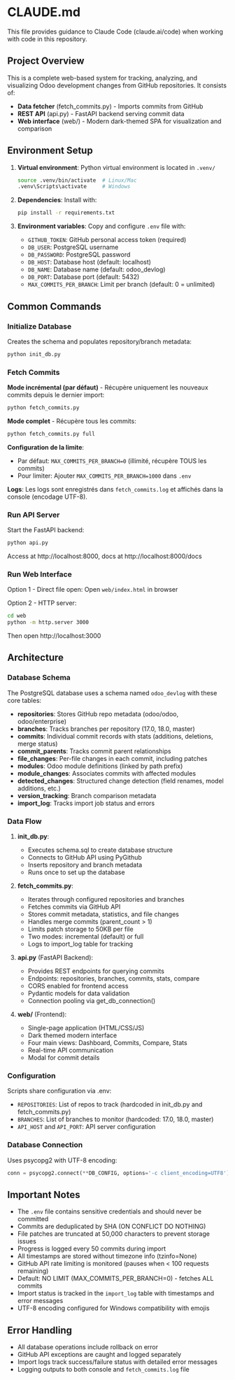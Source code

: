 # CLAUDE.md

This file provides guidance to Claude Code (claude.ai/code) when working with code in this repository.

## Project Overview

This is a complete web-based system for tracking, analyzing, and visualizing Odoo development changes from GitHub repositories. It consists of:
- **Data fetcher** (fetch_commits.py) - Imports commits from GitHub
- **REST API** (api.py) - FastAPI backend serving commit data
- **Web interface** (web/) - Modern dark-themed SPA for visualization and comparison

## Environment Setup

1. **Virtual environment**: Python virtual environment is located in `.venv/`
   ```bash
   source .venv/bin/activate  # Linux/Mac
   .venv\Scripts\activate     # Windows
   ```

2. **Dependencies**: Install with:
   ```bash
   pip install -r requirements.txt
   ```

3. **Environment variables**: Copy and configure `.env` file with:
   - `GITHUB_TOKEN`: GitHub personal access token (required)
   - `DB_USER`: PostgreSQL username
   - `DB_PASSWORD`: PostgreSQL password
   - `DB_HOST`: Database host (default: localhost)
   - `DB_NAME`: Database name (default: odoo_devlog)
   - `DB_PORT`: Database port (default: 5432)
   - `MAX_COMMITS_PER_BRANCH`: Limit per branch (default: 0 = unlimited)

## Common Commands

### Initialize Database
Creates the schema and populates repository/branch metadata:
```bash
python init_db.py
```

### Fetch Commits

**Mode incrémental (par défaut)** - Récupère uniquement les nouveaux commits depuis le dernier import:
```bash
python fetch_commits.py
```

**Mode complet** - Récupère tous les commits:
```bash
python fetch_commits.py full
```

**Configuration de la limite**:
- Par défaut: `MAX_COMMITS_PER_BRANCH=0` (illimité, récupère TOUS les commits)
- Pour limiter: Ajouter `MAX_COMMITS_PER_BRANCH=1000` dans `.env`

**Logs**: Les logs sont enregistrés dans `fetch_commits.log` et affichés dans la console (encodage UTF-8).

### Run API Server
Start the FastAPI backend:
```bash
python api.py
```
Access at http://localhost:8000, docs at http://localhost:8000/docs

### Run Web Interface
Option 1 - Direct file open: Open `web/index.html` in browser

Option 2 - HTTP server:
```bash
cd web
python -m http.server 3000
```
Then open http://localhost:3000

## Architecture

### Database Schema
The PostgreSQL database uses a schema named `odoo_devlog` with these core tables:

- **repositories**: Stores GitHub repo metadata (odoo/odoo, odoo/enterprise)
- **branches**: Tracks branches per repository (17.0, 18.0, master)
- **commits**: Individual commit records with stats (additions, deletions, merge status)
- **commit_parents**: Tracks commit parent relationships
- **file_changes**: Per-file changes in each commit, including patches
- **modules**: Odoo module definitions (linked by path prefix)
- **module_changes**: Associates commits with affected modules
- **detected_changes**: Structured change detection (field renames, model additions, etc.)
- **version_tracking**: Branch comparison metadata
- **import_log**: Tracks import job status and errors

### Data Flow

1. **init_db.py**:
   - Executes schema.sql to create database structure
   - Connects to GitHub API using PyGithub
   - Inserts repository and branch metadata
   - Runs once to set up the database

2. **fetch_commits.py**:
   - Iterates through configured repositories and branches
   - Fetches commits via GitHub API
   - Stores commit metadata, statistics, and file changes
   - Handles merge commits (parent_count > 1)
   - Limits patch storage to 50KB per file
   - Two modes: incremental (default) or full
   - Logs to import_log table for tracking

3. **api.py** (FastAPI Backend):
   - Provides REST endpoints for querying commits
   - Endpoints: repositories, branches, commits, stats, compare
   - CORS enabled for frontend access
   - Pydantic models for data validation
   - Connection pooling via get_db_connection()

4. **web/** (Frontend):
   - Single-page application (HTML/CSS/JS)
   - Dark themed modern interface
   - Four main views: Dashboard, Commits, Compare, Stats
   - Real-time API communication
   - Modal for commit details

### Configuration

Scripts share configuration via .env:
- `REPOSITORIES`: List of repos to track (hardcoded in init_db.py and fetch_commits.py)
- `BRANCHES`: List of branches to monitor (hardcoded: 17.0, 18.0, master)
- `API_HOST` and `API_PORT`: API server configuration

### Database Connection

Uses psycopg2 with UTF-8 encoding:
```python
conn = psycopg2.connect(**DB_CONFIG, options='-c client_encoding=UTF8')
```

## Important Notes

- The `.env` file contains sensitive credentials and should never be committed
- Commits are deduplicated by SHA (ON CONFLICT DO NOTHING)
- File patches are truncated at 50,000 characters to prevent storage issues
- Progress is logged every 50 commits during import
- All timestamps are stored without timezone info (tzinfo=None)
- GitHub API rate limiting is monitored (pauses when < 100 requests remaining)
- Default: NO LIMIT (MAX_COMMITS_PER_BRANCH=0) - fetches ALL commits
- Import status is tracked in the `import_log` table with timestamps and error messages
- UTF-8 encoding configured for Windows compatibility with emojis

## Error Handling

- All database operations include rollback on error
- GitHub API exceptions are caught and logged separately
- Import logs track success/failure status with detailed error messages
- Logging outputs to both console and `fetch_commits.log` file
